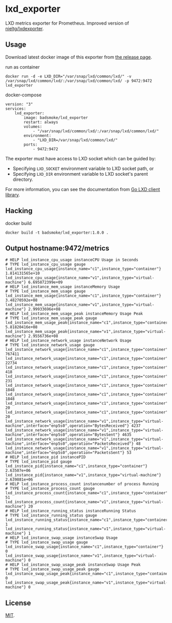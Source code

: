 # lxd_exporter



LXD metrics exporter for Prometheus. Improved version of [nieltg/lxdexporter](https://github.com/nieltg/lxd_exporter).

## Usage

Download latest docker image of this exporter from [the release page](https://github.com/nieltg/lxd_exporter/releases).

run as container
```
docker run -d -e LXD_DIR="/var/snap/lxd/common/lxd/" -v /var/snap/lxd/common/lxd/:/var/snap/lxd/common/lxd/ -p 9472:9472 lxd_exporter
```

docker-compose
```
version: "3"
services:
    lxd_exporter:
        image: badsmoke/lxd_exporter
        restart: always
        volumes:
            - "/var/snap/lxd/common/lxd/:/var/snap/lxd/common/lxd/"
        environment:
            - "LXD_DIR=/var/snap/lxd/common/lxd/"
        ports:
            - 9472:9472

```

The exporter must have access to LXD socket which can be guided by:
- Specifying `LXD_SOCKET` environment variable to LXD socket path, or
- Specifying `LXD_DIR` environment variable to LXD socket's parent directory.

For more information, you can see the documentation from [Go LXD client library](https://godoc.org/github.com/lxc/lxd/client#ConnectLXDUnix).

## Hacking

docker build
```
docker build -t badsmoke/lxd_exporter:1.0.0 .

```

## Output hostname:9472/metrics

```
# HELP lxd_instance_cpu_usage instanceCPU Usage in Seconds
# TYPE lxd_instance_cpu_usage gauge
lxd_instance_cpu_usage{instance_name="c1",instance_type="container"} 1.814131565e+10
lxd_instance_cpu_usage{instance_name="v1",instance_type="virtual-machine"} 6.695872399e+09
# HELP lxd_instance_mem_usage instanceMemory Usage
# TYPE lxd_instance_mem_usage gauge
lxd_instance_mem_usage{instance_name="c1",instance_type="container"} 3.48270592e+08
lxd_instance_mem_usage{instance_name="v1",instance_type="virtual-machine"} 2.99933696e+08
# HELP lxd_instance_mem_usage_peak instanceMemory Usage Peak
# TYPE lxd_instance_mem_usage_peak gauge
lxd_instance_mem_usage_peak{instance_name="c1",instance_type="container"} 5.81820416e+08
lxd_instance_mem_usage_peak{instance_name="v1",instance_type="virtual-machine"} 2.9556736e+08
# HELP lxd_instance_network_usage instanceNetwork Usage
# TYPE lxd_instance_network_usage gauge
lxd_instance_network_usage{instance_name="c1",instance_type="container",interface="eth0",operation="BytesReceived"} 767411
lxd_instance_network_usage{instance_name="c1",instance_type="container",interface="eth0",operation="BytesSent"} 22734
lxd_instance_network_usage{instance_name="c1",instance_type="container",interface="eth0",operation="PacketsReceived"} 418
lxd_instance_network_usage{instance_name="c1",instance_type="container",interface="eth0",operation="PacketsSent"} 231
lxd_instance_network_usage{instance_name="c1",instance_type="container",interface="lo",operation="BytesReceived"} 1848
lxd_instance_network_usage{instance_name="c1",instance_type="container",interface="lo",operation="BytesSent"} 1848
lxd_instance_network_usage{instance_name="c1",instance_type="container",interface="lo",operation="PacketsReceived"} 20
lxd_instance_network_usage{instance_name="c1",instance_type="container",interface="lo",operation="PacketsSent"} 20
lxd_instance_network_usage{instance_name="v1",instance_type="virtual-machine",interface="enp5s0",operation="BytesReceived"} 4237
lxd_instance_network_usage{instance_name="v1",instance_type="virtual-machine",interface="enp5s0",operation="BytesSent"} 4635
lxd_instance_network_usage{instance_name="v1",instance_type="virtual-machine",interface="enp5s0",operation="PacketsReceived"} 48
lxd_instance_network_usage{instance_name="v1",instance_type="virtual-machine",interface="enp5s0",operation="PacketsSent"} 53
# HELP lxd_instance_pid instancePID
# TYPE lxd_instance_pid gauge
lxd_instance_pid{instance_name="c1",instance_type="container"} 2.63507e+06
lxd_instance_pid{instance_name="v1",instance_type="virtual-machine"} 2.639881e+06
# HELP lxd_instance_process_count instancenumber of process Running
# TYPE lxd_instance_process_count gauge
lxd_instance_process_count{instance_name="c1",instance_type="container"} 51
lxd_instance_process_count{instance_name="v1",instance_type="virtual-machine"} 20
# HELP lxd_instance_running_status instanceRunning Status
# TYPE lxd_instance_running_status gauge
lxd_instance_running_status{instance_name="c1",instance_type="container"} 1
lxd_instance_running_status{instance_name="v1",instance_type="virtual-machine"} 1
# HELP lxd_instance_swap_usage instanceSwap Usage
# TYPE lxd_instance_swap_usage gauge
lxd_instance_swap_usage{instance_name="c1",instance_type="container"} 0
lxd_instance_swap_usage{instance_name="v1",instance_type="virtual-machine"} 0
# HELP lxd_instance_swap_usage_peak instanceSwap Usage Peak
# TYPE lxd_instance_swap_usage_peak gauge
lxd_instance_swap_usage_peak{instance_name="c1",instance_type="container"} 0
lxd_instance_swap_usage_peak{instance_name="v1",instance_type="virtual-machine"} 0

```



## License

[MIT](LICENSE).
